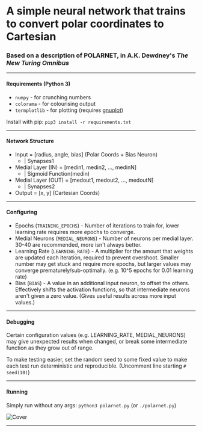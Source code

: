 # A simple neural network that trains to convert polar coordinates to Cartesian

### Based on a description of POLARNET, in A.K. Dewdney's _The New Turing Omnibus_

---

#### Requirements (Python 3)

* `numpy` - for crunching numbers
* `colorama` - for colourising output
* `termplotlib` -  for plotting (requires [gnuplot](http://www.gnuplot.info/))

Install with pip:
`pip3 install -r requirements.txt`

---

#### Network Structure

* Input = \[radius, angle, bias\] \(Polar Coords + Bias Neuron\)
  * | Synapses1
* Medial Layer (IN) = [medin1, medin2, ..., medinN]
  * | Sigmoid Function(medin)
* Medial Layer (OUT) = [medout1, medout2, ..., medoutN]
  * | Synapses2
* Output = [x, y] (Cartesian Coords)

---

#### Configuring

* Epochs (`TRAINING_EPOCHS`) - Number of iterations to train for, lower learning rate requires more epochs to converge.
* Medial Neurons (`MEDIAL_NEURONS`) - Number of neurons per medial layer. 30-40 are recommended, more isn't always better.
* Learning Rate (`LEARNING_RATE`) - A multiplier for the amount that weights are updated each iteration, required to prevent overshoot. Smaller number may get stuck and require more epochs, but larger values may converge prematurely/sub-optimally. (e.g. 10^5 epochs for 0.01 learning rate)
* Bias (`BIAS`) - A value in an additional input neuron, to offset the others. Effectively shifts the activation functions, so that intermediate neurons aren't given a zero value. (Gives useful results across more input values.)

---

#### Debugging

Certain configuration values (e.g. LEARNING_RATE, MEDIAL_NEURONS) may give unexpected results when changed, or break some intermediate function as they grow out of range.

To make testing easier, set the random seed to some fixed value to make each test run deterministic and reproducible.
(Uncomment line starting `# seed(10)`)

---

#### Running

Simply run without any args:
`python3 polarnet.py` (or `./polarnet.py`)

![Cover](https://repository-images.githubusercontent.com/269819702/9d5fd800-ad04-11ea-8e9b-33eaecea9add)

 ---
